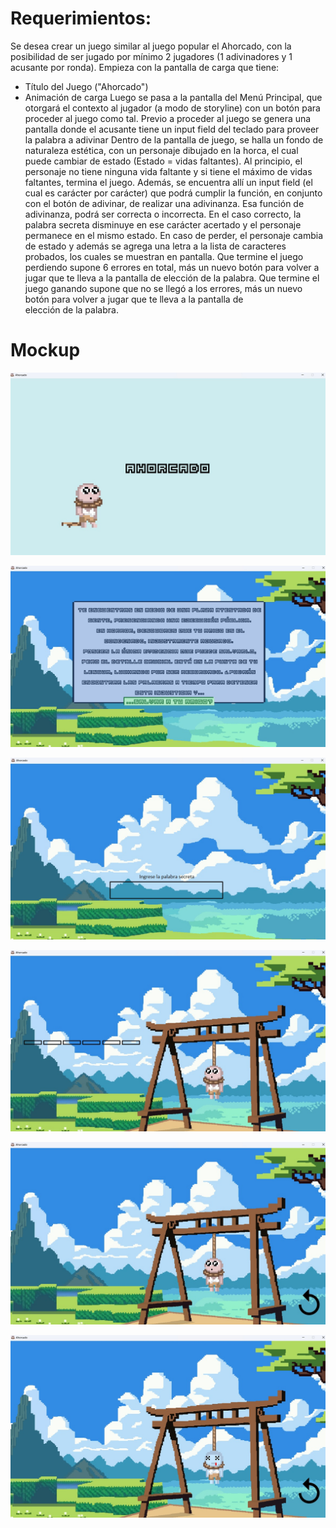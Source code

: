 # Requerimientos: 
Se desea crear un juego similar al juego popular el Ahorcado, con la posibilidad de ser jugado por mínimo 2 jugadores (1 adivinadores y 1 acusante por ronda). 
Empieza con la pantalla de carga que tiene:
- Título del Juego ("Ahorcado")
- Animación de carga
Luego se pasa a la pantalla del Menú Principal, que otorgará el contexto al jugador (a modo de storyline) con un botón para proceder al juego como tal.
Previo a proceder al juego se genera una pantalla donde el acusante tiene un input field del teclado para proveer la palabra a adivinar
Dentro de la pantalla de juego, se halla un fondo de naturaleza estética, con un personaje dibujado en la horca, el cual puede cambiar de estado (Estado = vidas faltantes). Al principio, el personaje no tiene ninguna vida faltante y si tiene el máximo de vidas faltantes, termina el juego.
Además, se encuentra allí un input field (el cual es carácter por carácter) que podrá cumplir la función, en conjunto con el botón de adivinar, de realizar una adivinanza.
Esa función de adivinanza, podrá ser correcta o incorrecta. En el caso correcto, la palabra secreta disminuye en ese carácter acertado y el personaje permanece en el mismo estado.
En caso de perder, el personaje cambia de estado y además se agrega una letra a la lista de caracteres probados, los cuales se muestran en pantalla.
Que termine el juego perdiendo supone 6 errores en total, más un nuevo botón para volver a jugar que te lleva a la pantalla de elección de la palabra.
Que termine el juego ganando supone que no se llegó a los errores, más un nuevo botón para volver a jugar que te lleva a la pantalla de elección de la palabra.

# Mockup

![Pantalla de carga](<Imagen de WhatsApp 2024-04-11 a las 17.13.44_673b68b9-1.jpg>)

![Pantalla de menu](<Imagen de WhatsApp 2024-04-11 a las 17.14.04_ecadd698.jpg>)

![Pantalla de elección de palabra](<Imagen de WhatsApp 2024-04-11 a las 17.20.06_31892a42.jpg>)

![Pantalla de juego](<Imagen de WhatsApp 2024-04-11 a las 17.14.26_8b34baa7.jpg>)

![Pantalla de victoria](<Imagen de WhatsApp 2024-04-11 a las 17.15.07_94841613.jpg>)

![Pantalla de derrota](<Imagen de WhatsApp 2024-04-11 a las 17.14.48_01f7508a.jpg>)